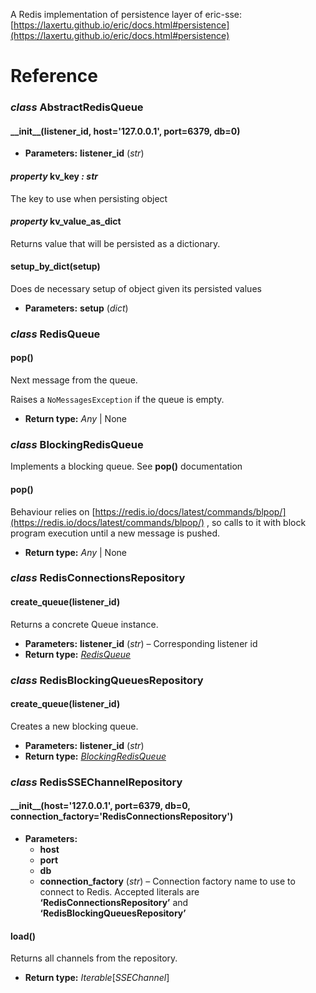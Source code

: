 A Redis implementation of persistence layer of eric-sse: [https://laxertu.github.io/eric/docs.html#persistence](https://laxertu.github.io/eric/docs.html#persistence)

# Reference

### *class* AbstractRedisQueue

#### \_\_init_\_(listener_id, host='127.0.0.1', port=6379, db=0)

* **Parameters:**
  **listener_id** (*str*)

#### *property* kv_key *: str*

The key to use when persisting object

#### *property* kv_value_as_dict

Returns value that will be persisted as a dictionary.

#### setup_by_dict(setup)

Does de necessary setup of object given its persisted values

* **Parameters:**
  **setup** (*dict*)

### *class* RedisQueue

#### pop()

Next message from the queue.

Raises a `NoMessagesException` if the queue is empty.

* **Return type:**
  *Any* | None

### *class* BlockingRedisQueue

Implements a blocking queue. See **pop()** documentation

#### pop()

Behaviour relies on [https://redis.io/docs/latest/commands/blpop/](https://redis.io/docs/latest/commands/blpop/) , so calls to it with block program execution until a new message is pushed.

* **Return type:**
  *Any* | None

### *class* RedisConnectionsRepository

#### create_queue(listener_id)

Returns a concrete Queue instance.

* **Parameters:**
  **listener_id** (*str*) – Corresponding listener id
* **Return type:**
  [*RedisQueue*](#eric_redis_queues.RedisQueue)

### *class* RedisBlockingQueuesRepository

#### create_queue(listener_id)

Creates a new blocking queue.

* **Parameters:**
  **listener_id** (*str*)
* **Return type:**
  [*BlockingRedisQueue*](#eric_redis_queues.BlockingRedisQueue)

### *class* RedisSSEChannelRepository

#### \_\_init_\_(host='127.0.0.1', port=6379, db=0, connection_factory='RedisConnectionsRepository')

* **Parameters:**
  * **host**
  * **port**
  * **db**
  * **connection_factory** (*str*) – Connection factory name to use to connect to Redis. Accepted literals are **‘RedisConnectionsRepository’** and **‘RedisBlockingQueuesRepository’**

#### load()

Returns all channels from the repository.

* **Return type:**
  *Iterable*[*SSEChannel*]
